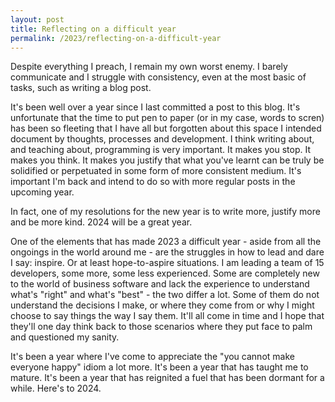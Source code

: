 ```yaml
---
layout: post
title: Reflecting on a difficult year
permalink: /2023/reflecting-on-a-difficult-year
---
```


Despite everything I preach, I remain my own worst enemy. I barely communicate and I struggle with consistency, even at the most basic of tasks, such as writing a blog post.

It's been well over a year since I last committed a post to this blog. It's unfortunate that the time to put pen to paper (or in my case, words to scren) has been so fleeting that I have all but forgotten about this space I intended document by thoughts, processes and development. I think writing about, and teaching about, programming is very important. It makes you stop. It makes you think. It makes you justify that what you've learnt can be truly be solidified or perpetuated in some form of more consistent medium. It's important I'm back and intend to do so with more regular posts in the upcoming year.

In fact, one of my resolutions for the new year is to write more, justify more and be more kind. 2024 will be a great year.

One of the elements that has made 2023 a difficult year - aside from all the ongoings in the world around me - are the struggles in how to lead and dare I say: inspire. Or at least hope-to-aspire situations. I am leading a team of 15 developers, some more, some less experienced. Some are completely new to the world of business software and lack the experience to understand what's "right" and what's "best" - the two differ a lot. Some of them do not understand the decisions I make, or where they come from or why I might choose to say things the way I say them. It'll all come in time and I hope that they'll one day think back to those scenarios where they put face to palm and questioned my sanity.

It's been a year where I've come to appreciate the "you cannot make everyone happy" idiom a lot more. It's been a year that has taught me to mature. It's been a year that has reignited a fuel that has been dormant for a while. Here's to 2024.